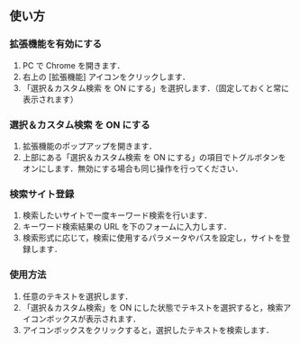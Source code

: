 ## 使い方

### 拡張機能を有効にする

1. PC で Chrome を開きます．
1. 右上の [拡張機能] アイコンをクリックします．
1. 「選択＆カスタム検索 を ON にする」を選択します．（固定しておくと常に表示されます）

### 選択＆カスタム検索 を ON にする

1. 拡張機能のポップアップを開きます．
1. 上部にある「選択＆カスタム検索 を ON にする」の項目でトグルボタンをオンにします．無効にする場合も同じ操作を行ってください．

### 検索サイト登録

1. 検索したいサイトで一度キーワード検索を行います．<br>
1. キーワード検索結果の URL を下のフォームに入力します．
1. 検索形式に応じて，検索に使用するパラメータやパスを設定し，サイトを登録します．

### 使用方法

1. 任意のテキストを選択します．
1. 「選択＆カスタム検索」を ON にした状態でテキストを選択すると，検索アイコンボックスが表示されます．
1. アイコンボックスをクリックすると，選択したテキストを検索します．
